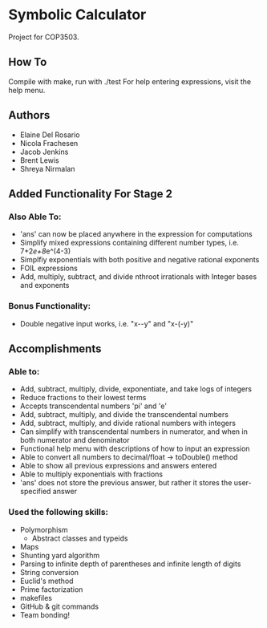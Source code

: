 # Symbolic Calculator
Project for COP3503.

## How To
Compile with make, run with ./test
For help entering expressions, visit the help menu.

## Authors
- Elaine Del Rosario
- Nicola Frachesen
- Jacob Jenkins
- Brent Lewis
- Shreya Nirmalan

## Added Functionality For Stage 2
### Also Able To:
- 'ans' can now be placed anywhere in the expression for computations
- Simplify mixed expressions containing different number types, i.e. 7+2*e+8*e^(4-3)
- Simplfiy exponentials with both positive and negative rational exponents
- FOIL expressions
- Add, multiply, subtract, and divide nthroot irrationals with Integer bases and exponents

### Bonus Functionality:
- Double negative input works, i.e. "x--y" and "x-(-y)"

## Accomplishments
### Able to:
- Add, subtract, multiply, divide, exponentiate, and take logs of integers
- Reduce fractions to their lowest terms
- Accepts transcendental numbers 'pi' and 'e'
- Add, subtract, multiply, and divide the transcendental numbers
- Add, subtract, multiply, and divide rational numbers with integers
- Can simplify with transcendental numbers in numerator, and when in both numerator and denominator
- Functional help menu with descriptions of how to input an expression
- Able to convert all numbers to decimal/float -> toDouble() method
- Able to show all previous expressions and answers entered
- Able to multiply exponentials with fractions
- 'ans' does not store the previous answer, but rather it stores the user-specified answer

### Used the following skills:
- Polymorphism
	- Abstract classes and typeids
- Maps
- Shunting yard algorithm
- Parsing to infinite depth of parentheses and infinite length of digits
- String conversion
- Euclid's method
- Prime factorization
- makefiles
- GitHub & git commands
- Team bonding!


